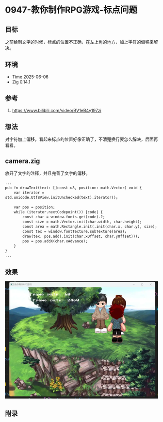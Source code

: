# 0947-教你制作RPG游戏-标点问题

## 目标

之前绘制文字的时候，标点的位置不正确，在左上角的地方，加上字符的偏移来解决。

## 环境

- Time 2025-06-06
- Zig 0.14.1

## 参考

1. <https://www.bilibili.com/video/BV1eB4y197zi>

## 想法

对字符加上偏移，看起来标点的位置好像正确了，不清楚换行要怎么解决，后面再看看。

## camera.zig

放开了文字的注释，并且完善了文字的偏移。

```zig
...
pub fn drawText(text: []const u8, position: math.Vector) void {
    var iterator = std.unicode.Utf8View.initUnchecked(text).iterator();

    var pos = position;
    while (iterator.nextCodepoint()) |code| {
        const char = window.fonts.get(code).?;
        const size = math.Vector.init(char.width, char.height);
        const area = math.Rectangle.init(.init(char.x, char.y), size);
        const tex = window.fontTexture.subTexture(area);
        draw(tex, pos.add(.init(char.xOffset, char.yOffset)));
        pos = pos.addX(char.xAdvance);
    }
}
...
```

## 效果

![标点问题][1]

[1]: images/教你制作RPG游戏49.webp

## 附录
